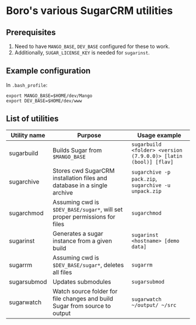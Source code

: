 Boro's various SugarCRM utilities
=================================

Prerequisites
-------------
1. Need to have `MANGO_BASE`, `DEV_BASE` configured for these to work.
2. Additionally, `SUGAR_LICENSE_KEY` is needed for `sugarinst`.

Example configuration
---------------------
In `.bash_profile`:
```
export MANGO_BASE=$HOME/dev/Mango
export DEV_BASE=$HOME/dev/www
```

List of utilities
-----------------
| Utility name | Purpose                                                                    | Usage example |
|--------------|----------------------------------------------------------------------------|---------------|
| sugarbuild   | Builds Sugar from `$MANGO_BASE`                                            | `sugarbuild <folder> <version (7.9.0.0)> [latin (bool)] [flav]` |
| sugarchive   | Stores cwd SugarCRM installation files and database in a single archive    | `sugarchive -p pack.zip`, `sugarchive -u unpack.zip` |
| sugarchmod   | Assuming cwd is `$DEV_BASE/sugar*`, will set proper permissions for files  | `sugarchmod` |
| sugarinst    | Generates a sugar instance from a given build                              | `sugarinst <hostname> [demo data]` |
| sugarrm      | Assuming cwd is `$DEV_BASE/sugar*`, deletes all files                      | `sugarrm` |
| sugarsubmod  | Updates submodules                                                         | `sugarsubmod` |
| sugarwatch   | Watch source folder for file changes and build Sugar from source to output | `sugarwatch ~/output/ ~/src` |
